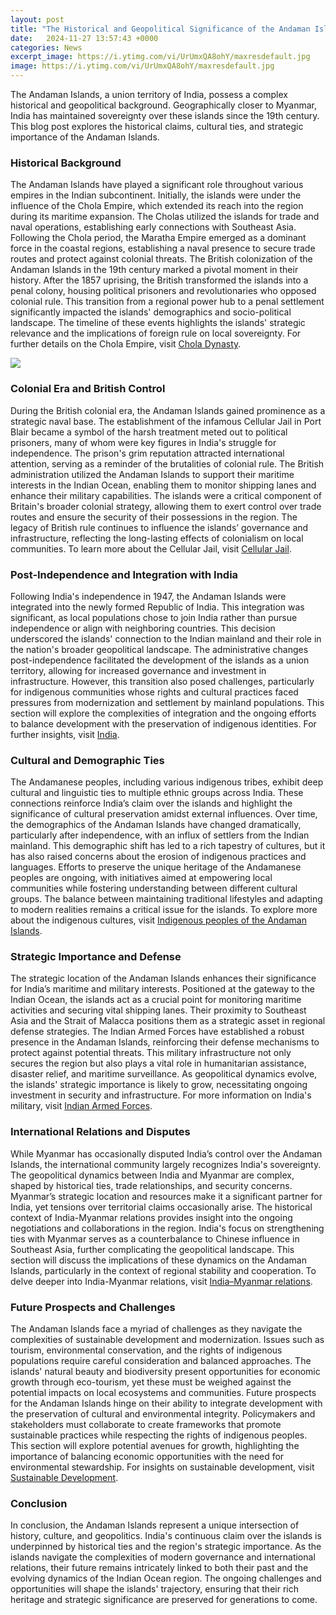 ```yaml
---
layout: post
title: "The Historical and Geopolitical Significance of the Andaman Islands"
date:   2024-11-27 13:57:43 +0000
categories: News
excerpt_image: https://i.ytimg.com/vi/UrUmxQA8ohY/maxresdefault.jpg
image: https://i.ytimg.com/vi/UrUmxQA8ohY/maxresdefault.jpg
---
```


The Andaman Islands, a union territory of India, possess a complex historical and geopolitical background. Geographically closer to Myanmar, India has maintained sovereignty over these islands since the 19th century. This blog post explores the historical claims, cultural ties, and strategic importance of the Andaman Islands.
### Historical Background
The Andaman Islands have played a significant role throughout various empires in the Indian subcontinent. Initially, the islands were under the influence of the Chola Empire, which extended its reach into the region during its maritime expansion. The Cholas utilized the islands for trade and naval operations, establishing early connections with Southeast Asia. Following the Chola period, the Maratha Empire emerged as a dominant force in the coastal regions, establishing a naval presence to secure trade routes and protect against colonial threats.
The British colonization of the Andaman Islands in the 19th century marked a pivotal moment in their history. After the 1857 uprising, the British transformed the islands into a penal colony, housing political prisoners and revolutionaries who opposed colonial rule. This transition from a regional power hub to a penal settlement significantly impacted the islands' demographics and socio-political landscape. The timeline of these events highlights the islands' strategic relevance and the implications of foreign rule on local sovereignty. For further details on the Chola Empire, visit [Chola Dynasty](https://fr.edu.vn/en/Chola_dynasty).

![](https://i.ytimg.com/vi/UrUmxQA8ohY/maxresdefault.jpg)
### Colonial Era and British Control
During the British colonial era, the Andaman Islands gained prominence as a strategic naval base. The establishment of the infamous Cellular Jail in Port Blair became a symbol of the harsh treatment meted out to political prisoners, many of whom were key figures in India's struggle for independence. The prison's grim reputation attracted international attention, serving as a reminder of the brutalities of colonial rule.
The British administration utilized the Andaman Islands to support their maritime interests in the Indian Ocean, enabling them to monitor shipping lanes and enhance their military capabilities. The islands were a critical component of Britain's broader colonial strategy, allowing them to exert control over trade routes and ensure the security of their possessions in the region. The legacy of British rule continues to influence the islands’ governance and infrastructure, reflecting the long-lasting effects of colonialism on local communities. To learn more about the Cellular Jail, visit [Cellular Jail](https://fr.edu.vn/en/Cellular_Jail).
### Post-Independence and Integration with India
Following India's independence in 1947, the Andaman Islands were integrated into the newly formed Republic of India. This integration was significant, as local populations chose to join India rather than pursue independence or align with neighboring countries. This decision underscored the islands' connection to the Indian mainland and their role in the nation's broader geopolitical landscape.
The administrative changes post-independence facilitated the development of the islands as a union territory, allowing for increased governance and investment in infrastructure. However, this transition also posed challenges, particularly for indigenous communities whose rights and cultural practices faced pressures from modernization and settlement by mainland populations. This section will explore the complexities of integration and the ongoing efforts to balance development with the preservation of indigenous identities. For further insights, visit [India](https://fr.edu.vn/en/India).
### Cultural and Demographic Ties
The Andamanese peoples, including various indigenous tribes, exhibit deep cultural and linguistic ties to multiple ethnic groups across India. These connections reinforce India’s claim over the islands and highlight the significance of cultural preservation amidst external influences. Over time, the demographics of the Andaman Islands have changed dramatically, particularly after independence, with an influx of settlers from the Indian mainland.
This demographic shift has led to a rich tapestry of cultures, but it has also raised concerns about the erosion of indigenous practices and languages. Efforts to preserve the unique heritage of the Andamanese peoples are ongoing, with initiatives aimed at empowering local communities while fostering understanding between different cultural groups. The balance between maintaining traditional lifestyles and adapting to modern realities remains a critical issue for the islands. To explore more about the indigenous cultures, visit [Indigenous peoples of the Andaman Islands](https://fr.edu.vn/en/Indigenous_peoples_of_the_Andaman_Islands).
### Strategic Importance and Defense
The strategic location of the Andaman Islands enhances their significance for India’s maritime and military interests. Positioned at the gateway to the Indian Ocean, the islands act as a crucial point for monitoring maritime activities and securing vital shipping lanes. Their proximity to Southeast Asia and the Strait of Malacca positions them as a strategic asset in regional defense strategies.
The Indian Armed Forces have established a robust presence in the Andaman Islands, reinforcing their defense mechanisms to protect against potential threats. This military infrastructure not only secures the region but also plays a vital role in humanitarian assistance, disaster relief, and maritime surveillance. As geopolitical dynamics evolve, the islands' strategic importance is likely to grow, necessitating ongoing investment in security and infrastructure. For more information on India's military, visit [Indian Armed Forces](https://fr.edu.vn/en/Indian_Armed_Forces).
### International Relations and Disputes
While Myanmar has occasionally disputed India’s control over the Andaman Islands, the international community largely recognizes India's sovereignty. The geopolitical dynamics between India and Myanmar are complex, shaped by historical ties, trade relationships, and security concerns. Myanmar’s strategic location and resources make it a significant partner for India, yet tensions over territorial claims occasionally arise.
The historical context of India-Myanmar relations provides insight into the ongoing negotiations and collaborations in the region. India's focus on strengthening ties with Myanmar serves as a counterbalance to Chinese influence in Southeast Asia, further complicating the geopolitical landscape. This section will discuss the implications of these dynamics on the Andaman Islands, particularly in the context of regional stability and cooperation. To delve deeper into India-Myanmar relations, visit [India–Myanmar relations](https://fr.edu.vn/en/India%E2%80%93Myanmar_relations).
### Future Prospects and Challenges
The Andaman Islands face a myriad of challenges as they navigate the complexities of sustainable development and modernization. Issues such as tourism, environmental conservation, and the rights of indigenous populations require careful consideration and balanced approaches. The islands' natural beauty and biodiversity present opportunities for economic growth through eco-tourism, yet these must be weighed against the potential impacts on local ecosystems and communities.
Future prospects for the Andaman Islands hinge on their ability to integrate development with the preservation of cultural and environmental integrity. Policymakers and stakeholders must collaborate to create frameworks that promote sustainable practices while respecting the rights of indigenous peoples. This section will explore potential avenues for growth, highlighting the importance of balancing economic opportunities with the need for environmental stewardship. For insights on sustainable development, visit [Sustainable Development](https://fr.edu.vn/en/Sustainable_development).
### Conclusion
In conclusion, the Andaman Islands represent a unique intersection of history, culture, and geopolitics. India's continuous claim over the islands is underpinned by historical ties and the region's strategic importance. As the islands navigate the complexities of modern governance and international relations, their future remains intricately linked to both their past and the evolving dynamics of the Indian Ocean region. The ongoing challenges and opportunities will shape the islands' trajectory, ensuring that their rich heritage and strategic significance are preserved for generations to come.